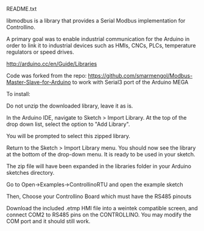 README.txt

libmodbus is a library that provides a Serial Modbus implementation for Controllino.

A primary goal was to enable industrial communication for the Arduino in order to link it to industrial devices such as HMIs, CNCs, PLCs, temperature regulators or speed drives.

http://arduino.cc/en/Guide/Libraries

Code was forked from the repo: 
https://github.com/smarmengol/Modbus-Master-Slave-for-Arduino to work with Serial3 port of the Arduino MEGA


To install:

Do not unzip the downloaded library, leave it as is.

In the Arduino IDE, navigate to Sketch > Import Library. At the top of the drop down list, select the option to "Add Library". 

You will be prompted to select this zipped library. 

Return to the Sketch > Import Library menu. You should now see the library at the bottom of the drop-down menu. It is ready to be used in your sketch. 

The zip file will have been expanded in the libraries folder in your Arduino sketches directory.


Go to Open->Examples->ControllinoRTU and open the example sketch

Then, Choose your Controllino Board which must have the RS485 pinouts

Download the included .etmp HMI file into a weintek compatible screen, and connect COM2 to RS485 pins on the CONTROLLINO. You may modify the COM port and it should still work.